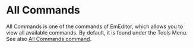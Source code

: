 # All Commands

All Commands is one of the commands of EmEditor, which allows you to view all available commands. By default, it is found under
the Tools Menu. See also [All Commands command](../cmd/tools/all_commands).
